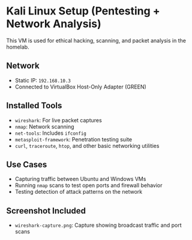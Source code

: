 # Kali Linux Setup (Pentesting + Network Analysis)

This VM is used for ethical hacking, scanning, and packet analysis in the homelab.

## Network
- Static IP: `192.168.10.3`
- Connected to VirtualBox Host-Only Adapter (GREEN)

## Installed Tools
- `wireshark`: For live packet captures
- `nmap`: Network scanning
- `net-tools`: Includes `ifconfig`
- `metasploit-framework`: Penetration testing suite
- `curl`, `traceroute`, `htop`, and other basic networking utilities

## Use Cases
- Capturing traffic between Ubuntu and Windows VMs
- Running `nmap` scans to test open ports and firewall behavior
- Testing detection of attack patterns on the network

## Screenshot Included
- `wireshark-capture.png`: Capture showing broadcast traffic and port scans

